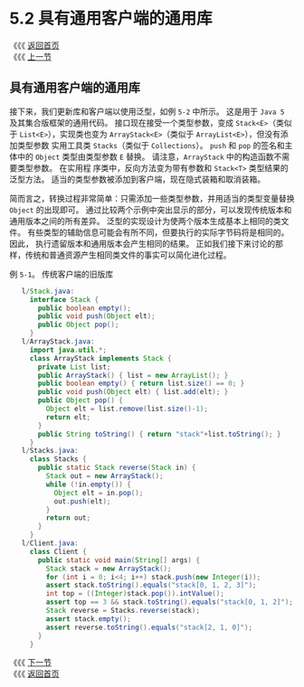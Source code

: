 # 5.2 具有通用客户端的通用库

《《《 [返回首页](../../)   
 《《《 [上一节](5.1-jiu-ban-ke-hu-duan-de-jiu-ban-ku.md)

## 具有通用客户端的通用库

接下来，我们更新库和客户端以使用泛型，如例 `5-2` 中所示。 这是用于 `Java 5` 及其集合版框架的通用代码。 接口现在接受一个类型参数，变成 `Stack<E>`（类似于 `List<E>`），实现类也变为 `ArrayStack<E>`（类似于 `ArrayList<E>`），但没有添加类型参数 实用工具类 `Stacks`（类似于 `Collections`）。 `push` 和 `pop` 的签名和主体中的 `Object` 类型由类型参数 `E` 替换。 请注意，`ArrayStack` 中的构造函数不需要类型参数。 在实用程 序类中，反向方法变为带有参数和 `Stack<T>` 类型结果的泛型方法。 适当的类型参数被添加到客户端，现在隐式装箱和取消装箱。

简而言之，转换过程非常简单：只需添加一些类型参数，并用适当的类型变量替换 `Object` 的出现即可。 通过比较两个示例中突出显示的部分，可以发现传统版本和 通用版本之间的所有差异。 泛型的实现设计为使两个版本生成基本上相同的类文件。 有些类型的辅助信息可能会有所不同，但要执行的实际字节码将是相同的。 因此， 执行遗留版本和通用版本会产生相同的结果。 正如我们接下来讨论的那样，传统和普通资源产生相同类文件的事实可以简化进化过程。

例 `5-1`。 传统客户端的旧版库

```java
   l/Stack.java:
     interface Stack {
       public boolean empty();
       public void push(Object elt);
       public Object pop();
     }
   l/ArrayStack.java:
     import java.util.*;
     class ArrayStack implements Stack {
       private List list;
       public ArrayStack() { list = new ArrayList(); }
       public boolean empty() { return list.size() == 0; }
       public void push(Object elt) { list.add(elt); }
       public Object pop() {
         Object elt = list.remove(list.size()-1);
         return elt;
       }
       public String toString() { return "stack"+list.toString(); }
     }
   l/Stacks.java:
     class Stacks {
       public static Stack reverse(Stack in) {
         Stack out = new ArrayStack();
         while (!in.empty()) {
           Object elt = in.pop();
           out.push(elt);
         }
         return out;
       }
     }
   l/Client.java:
     class Client {
       public static void main(String[] args) {
         Stack stack = new ArrayStack();
         for (int i = 0; i<4; i++) stack.push(new Integer(i));
         assert stack.toString().equals("stack[0, 1, 2, 3]");
         int top = ((Integer)stack.pop()).intValue();
         assert top == 3 && stack.toString().equals("stack[0, 1, 2]");
         Stack reverse = Stacks.reverse(stack);
         assert stack.empty();
         assert reverse.toString().equals("stack[2, 1, 0]");
       }
     }
```

《《《 [下一节](5.3-ju-you-chuan-tong-ke-hu-duan-de-tong-yong-ku.md)   
 《《《 [返回首页](../../)

